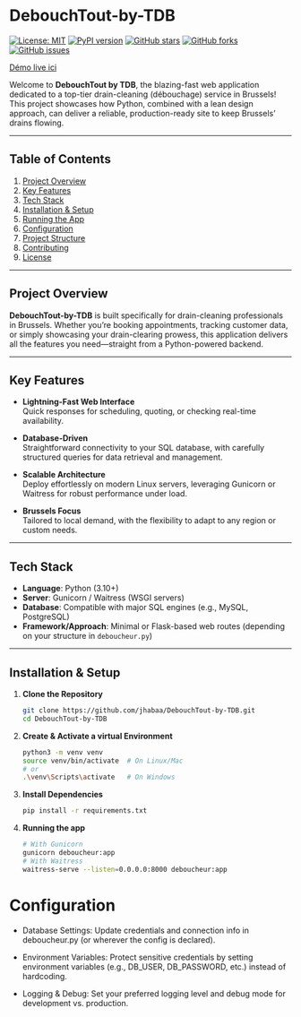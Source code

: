 # DebouchTout-by-TDB
[![License: MIT](https://img.shields.io/badge/License-MIT-blue.svg)](LICENSE)
[![PyPI version](https://badge.fury.io/py/debouchtout-tdb.svg)](https://pypi.org/project/debouchtout-tdb)
[![GitHub stars](https://img.shields.io/github/stars/username/repo.svg)](https://github.com/username/repo/stargazers)
[![GitHub forks](https://img.shields.io/github/forks/username/repo.svg)](https://github.com/username/repo/network)
[![GitHub issues](https://img.shields.io/github/issues/username/repo.svg)](https://github.com/username/repo/issues)

[Démo live ici](https://debouchtoucom)


Welcome to **DebouchTout by TDB**, the blazing-fast web application dedicated to a top-tier drain-cleaning (débouchage) service in Brussels! This project showcases how Python, combined with a lean design approach, can deliver a reliable, production-ready site to keep Brussels’ drains flowing.

---

## Table of Contents

1. [Project Overview](#project-overview)  
2. [Key Features](#key-features)  
3. [Tech Stack](#tech-stack)  
4. [Installation & Setup](#installation--setup)  
5. [Running the App](#running-the-app)  
6. [Configuration](#configuration)  
7. [Project Structure](#project-structure)  
8. [Contributing](#contributing)  
9. [License](#license)

---

## Project Overview

**DebouchTout-by-TDB** is built specifically for drain-cleaning professionals in Brussels. Whether you’re booking appointments, tracking customer data, or simply showcasing your drain-clearing prowess, this application delivers all the features you need—straight from a Python-powered backend.

---

## Key Features

- **Lightning-Fast Web Interface**  
  Quick responses for scheduling, quoting, or checking real-time availability.
  
- **Database-Driven**  
  Straightforward connectivity to your SQL database, with carefully structured queries for data retrieval and management.

- **Scalable Architecture**  
  Deploy effortlessly on modern Linux servers, leveraging Gunicorn or Waitress for robust performance under load.

- **Brussels Focus**  
  Tailored to local demand, with the flexibility to adapt to any region or custom needs.

---

## Tech Stack

- **Language**: Python (3.10+)  
- **Server**: Gunicorn / Waitress (WSGI servers)  
- **Database**: Compatible with major SQL engines (e.g., MySQL, PostgreSQL)  
- **Framework/Approach**: Minimal or Flask-based web routes (depending on your structure in `deboucheur.py`)

---

## Installation & Setup

1. **Clone the Repository**  
   ```bash
   git clone https://github.com/jhabaa/DebouchTout-by-TDB.git
   cd DebouchTout-by-TDB
   ```
2. **Create & Activate a virtual Environment**
   ```bash
   python3 -m venv venv
   source venv/bin/activate  # On Linux/Mac
   # or
   .\venv\Scripts\activate   # On Windows
   ```
3. **Install Dependencies**
   ```bash
   pip install -r requirements.txt
   ```
5. **Running the app**
   ```bash
   # With Gunicorn
   gunicorn deboucheur:app
   # With Waitress
   waitress-serve --listen=0.0.0.0:8000 deboucheur:app
   ```
# Configuration

-	Database Settings: Update credentials and connection info in deboucheur.py (or wherever the config is declared).

-	Environment Variables: Protect sensitive credentials by setting environment variables (e.g., DB_USER, DB_PASSWORD, etc.) instead of hardcoding.

-	Logging & Debug: Set your preferred logging level and debug mode for development vs. production.
